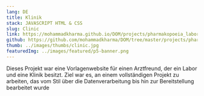 ```yaml
---
lang: DE
title: Klinik
stack: JAVASCRIPT HTML & CSS
slug: Clinic
link: https://mohammadkharma.github.io/DOM/projects/pharmakopoeia_laboratories/
github: https://github.com/mohammadkharma/DOM/tree/master/projects/pharmakopoeia_laboratories
thumb: ../images/thumbs/clinic.jpg
featuredImg: ../images/featured/p5-banner.png
---
```


Dieses Projekt war eine Vorlagenwebsite für einen Arztfreund, der ein Labor und eine Klinik besitzt. Ziel war es, an einem vollständigen Projekt zu arbeiten, das vom Stil über die Datenverarbeitung bis hin zur Bereitstellung bearbeitet wurde
